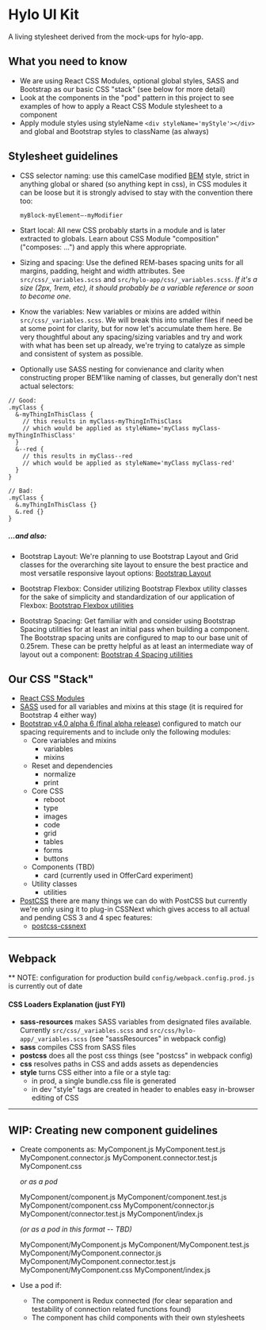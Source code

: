 # Hylo UI Kit

A living stylesheet derived from the mock-ups for hylo-app.

## What you need to know

* We are using React CSS Modules, optional global styles, SASS and Bootstrap as our basic CSS "stack" (see below for more detail)
* Look at the components in the "pod" pattern in this project to see examples of how to apply a React CSS Module stylesheet to a component
* Apply module styles using styleName ``<div styleName='myStyle'></div>`` and global and Bootstrap styles to className (as always)

## Stylesheet guidelines

* CSS selector naming: use this camelCase modified [BEM](http://getbem.com) style, strict in anything global or shared (so anything kept in css), in CSS modules it can be loose but it is strongly advised to stay with the convention there too:

  ``myBlock-myElement—-myModifier``

* Start local: All new CSS probably starts in a module and is later extracted to globals. Learn about CSS Module "composition" ("composes: ...") and apply this where appropriate.

* Sizing and spacing: Use the defined REM-bases spacing units for all margins, padding, height and width attributes. See ``src/css/_variables.scss`` and ``src/hylo-app/css/_variables.scss``. _If it's a size (2px, 1rem, etc), it should probably be a variable reference or soon to become one._

* Know the variables: New variables or mixins are added within ``src/css/_variables.scss``. We will break this into smaller files if need be at some point for clarity, but for now let's accumulate them here. Be very thoughtful about any spacing/sizing variables and try and work with what has been set up already, we're trying to catalyze as simple and consistent of system as possible.

* Optionally use SASS nesting for convienance and clarity when constructing proper BEM'like naming of classes, but generally don't nest actual selectors:

````
// Good:
.myClass {
  &-myThingInThisClass {
    // this results in myClass-myThingInThisClass
    // which would be applied as styleName='myClass myClass-myThingInThisClass'
  }
  &--red {
    // this results in myClass--red
    // which would be applied as styleName='myClass myClass-red'
  }
}

// Bad:
.myClass {
  &.myThingInThisClass {}
  &.red {}
}
````

##### ...and also:

* Bootstrap Layout: We're planning to use Bootstrap Layout and Grid classes for the overarching site layout to ensure the best practice and most versatile responsive layout options:
[Bootstrap Layout](http://v4-alpha.getbootstrap.com/layout/grid)

* Bootstrap Flexbox: Consider utilizing Bootstrap Flexbox utility classes for the sake of simplicity and standardization of our application of Flexbox: [Bootstrap Flexbox utilities](https://v4-alpha.getbootstrap.com/utilities/flexbox/)

* Bootstrap Spacing: Get familiar with and consider using Bootstrap Spacing utilities for at least an initial pass when building a component. The Bootstrap spacing units are configured to map to our base unit of 0.25rem. These can be pretty helpful as at least an intermediate way of layout out a component:
[Bootstrap 4 Spacing utilities](https://v4-alpha.getbootstrap.com/utilities/spacing)

## Our CSS "Stack"

- [React CSS Modules](https://github.com/gajus/react-css-modules)
- [SASS](http://sass-lang.com/) used for all variables and mixins at this stage (it is required for Bootstrap 4 either way)
- [Bootstrap v4.0 alpha 6 (final alpha release)](https://v4-alpha.getbootstrap.com) configured to match our spacing requirements and to include only the following modules:
  - Core variables and mixins
    - variables
    - mixins
  - Reset and dependencies
    - normalize
    - print
  - Core CSS
    - reboot
    - type
    - images
    - code
    - grid
    - tables
    - forms
    - buttons
  - Components (TBD)
    - card (currently used in OfferCard experiment)
  - Utility classes
    - utilities
- [PostCSS](https://github.com/postcss/postcss) there are many things we can do with PostCSS but currently we're only using it to plug-in CSSNext which gives access to all actual and pending CSS 3 and 4 spec features:
  - [postcss-cssnext](http://cssnext.io/)

---

## Webpack

** NOTE: configuration for production build ``config/webpack.config.prod.js`` is currently out of date

#### CSS Loaders Explanation (just FYI)
* **sass-resources** makes SASS variables from designated files available. Currently ``src/css/_variables.scss`` and ``src/css/hylo-app/_variables.scss`` (see "sassResources" in webpack config)
* **sass** compiles CSS from SASS files
* **postcss** does all the post css things (see "postcss" in webpack config)
* **css** resolves paths in CSS and adds assets as dependencies
* **style** turns CSS either into a file or a style tag:
  - in prod, a single bundle.css file is generated
  - in dev "style" tags are created in header to enables easy in-browser editing of CSS

---

## WIP: Creating new component guidelines

* Create components as:
    MyComponent.js
    MyComponent.test.js
    MyComponent.connector.js
    MyComponent.connector.test.js
    MyComponent.css

    _or as a pod_

    MyComponent/component.js
    MyComponent/component.test.js    
    MyComponent/component.css
    MyComponent/connector.js
    MyComponent/connector.test.js
    MyComponent/index.js

    _(or as a pod in this format -- TBD)_

    MyComponent/MyComponent.js
    MyComponent/MyComponent.test.js
    MyComponent/MyComponent.connector.js
    MyComponent/MyComponent.connector.test.js
    MyComponent/MyComponent.css
    MyComponent/index.js

* Use a pod if:
  * The component is Redux connected (for clear separation and testability of connection related functions found)
  * The component has child components with their own stylesheets
